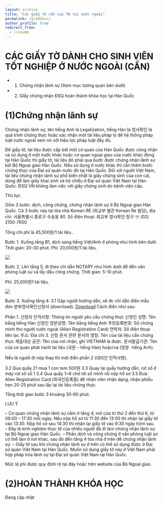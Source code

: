 ```yaml
---
layout: archive
title: "Các giấy tờ cần sau TN tại nước ngoài"
permalink: /graddocs/
author_profile: true
redirect_from:
  - /resume
---
```




CÁC GIẤY TỜ DÀNH CHO SINH VIÊN TỐT NGHIỆP Ở NƯỚC NGOÀI (CẦN)
======
* 1. Chứng nhận lãnh sự (Xem mục tương quan bên dưới)
* 2. GIấy chứng nhận ĐSQ hoàn thành khóa học tại Hàn Quốc



(1)Chứng nhận lãnh sự
======
Chứng nhận lãnh sự, tên tiếng Anh là Legalization, tiếng Hàn là 영사확인 là quá trình chứng thực hoặc xác nhận một tài liệu pháp lý để hệ thống pháp luật nước ngoài xem nó với hiệu lực pháp luật đầy đủ.

Để giấy tờ, tài liệu được cấp bởi một cơ quan của Hàn Quốc được công nhận và sử dụng ở một nước khác hoặc cơ quan ngoại giao của nước khác đóng tại Hàn Quốc thì giầy tờ, tài liệu đó phải qua bước được chứng nhận lãnh sự bởi Bộ Ngoại giao Hàn Quốc. Nếu sử dụng ở nước khác thì cần thêm bước chứng thực của Đại sứ quán nước đó tại Hàn Quốc.
Đối với người Việt Nam,  tài liệu chứng nhận lãnh sự phổ biến nhất là giấy chứng sinh của con cái, dùng để làm giấy khai sinh và hộ chiếu ở Đại sứ quán Việt Nam tại Hàn Quốc. ĐSQ VN không làm việc với giấy chứng sinh do bệnh viện cấp.

Thủ tục

Gồm 3 bước: dịch, công chứng, chứng nhận lãnh sự ở Bộ Ngoại giao Hàn Quốc. Cả 3 bước này tại tòa nhà Korean RE (외교부 별관 Korean Re 빌딩), địa chỉ: 서울특별시 종로구 수송동 80.
Số điện thoại: 외교부 영사확인 창구 ☏ (02) 2100-7600

Tổng chi phí là 45,500원/1 tài liệu..

Bước 1. Xuống tầng B1,  dịch sang tiếng Việt/Anh ở phòng như hình bên dưới.  Thời gian: 20-30 phút.
Phí: 20,000원/1 tài liệu.


![](https://sites.google.com/site/vietnampostech/_/rsrc/1491883757549/chung-nhan-lanh-su-tai-bo-ngoai-giao-han-quoc/hanquocngay.info_CNLS_1.jpg)

Bước 2. Lên tầng 5, đi theo chỉ dẫn NOTARY như hình dưới để đến văn phòng luật sư và  lấy dấu công chứng. Thời gian: 5-10 phút.

Phí: 25,000원1 tài liệu.

![](https://sites.google.com/site/vietnampostech/_/rsrc/1491883757549/chung-nhan-lanh-su-tai-bo-ngoai-giao-han-quoc/hanquocngay.info_CNLS_3.jpg)


Bước 3. Xuống tầng 4:
3.1 Gặp người hướng dẫn, sẽ đc chỉ dẫn điền mẫu đơn 본부영사확인신청서 (download). [Download](https://drive.google.com/file/d/0B-mSnhIfKsY9SGpWOGRxTFhKdVk/view) 
Cách điền như sau:

Phần 1. 신청자 인적사항: Thông tin người yêu cầu chứng thực
신청인 성명: Tên bằng tiếng Hàn
신청인 영문성명: Tên bằng tiếng Anh
주민등록번호: Số chứng minh thư người nước ngoài (Alien Registration Card)
연락처: Số điên thoại liên lạc
주소: Địa chỉ
3. 신청 문서 관련
문서의 명칭: Tên của tài liệu cần chứng thực
제출대상 공관: Tên của nơi nhận, ghi VIETNAM là được.
문서발급기관: Tên của cơ quan phát hành tài liệu (국문 – tiếng Hàn) hoặc/và (영문 -tiếng Anh).

Nếu là người đi nộp thay thì mới điền phần 2 (대리인 인적사항).

3.2 Qua quầy 21 mua 1 con tem 500원
3.3 Quay lại quầy hướng dẫn, rút số ở máy rút số số 1
3.4 Qua quầy 1~6 chờ tới số mình rồi nộp hồ sơ
3.5 Đưa Alien Registration Card (외국인등록증) để nhân viên nhận dạng, nhận phiếu hẹn 20-25 phút sau lấy lại tài liệu chứng thực.

Tổng thời gian bước 3 khoảng 30-60 phút.

LƯU Ý

– Cơ quan chứng nhận lãnh sự nằm ở tầng 4, mở cửa từ thứ 2 đến thứ 6, từ 09:00 – 17:30 mỗi ngày. Nếu nộp hồ sơ từ 11:30 đến 13:00 thì nhận lại giấy tờ vào 13:30. Nộp hồ sơ sau 14:30 thì nhận lại giấy tờ vào 9:30 ngày hôm sau.
– Đây là kinh nghiệm thực tế của nhiều người đã đi làm chứng nhận lãnh sự tại Bộ Ngoai giao Hàn Quốc.
– Phần dịch và công chứng ở văn phòng luật sư có thể làm ở nơi khác, sau đó đến tầng 4 tòa nhà ở trên để chứng nhận lãnh sự.
– Giấy tờ sau khi chứng nhận lãnh sự ở trên có thể sử dụng được ở Đại sứ quán Việt Nam tại Hàn Quốc. Muốn sử dụng giấy tờ này ở Việt Nam phải hợp pháp hóa lãnh sự tại Đại sứ quán Việt Nam tại Hàn Quốc. 

 Mức lệ phí được quy định rõ tại đây hoặc trên website của Bộ Ngoại giao.
 
(2)HOÀN THÀNH KHÓA HỌC
======

 Đang cập nhật
